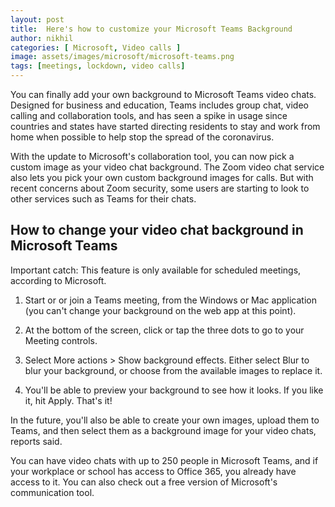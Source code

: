 ```yaml
---
layout: post
title:  Here's how to customize your Microsoft Teams Background
author: nikhil
categories: [ Microsoft, Video calls ]
image: assets/images/microsoft/microsoft-teams.png
tags: [meetings, lockdown, video calls]
---
```


You can finally add your own background to Microsoft Teams video chats. Designed for business and education, Teams includes group chat, video calling and collaboration tools, and has seen a spike in usage since countries and states have started directing residents to stay and work from home when possible to help stop the spread of the coronavirus.

With the update to Microsoft's collaboration tool, you can now pick a custom image as your video chat background. The Zoom video chat service also lets you pick your own custom background images for calls. But with recent concerns about Zoom security, some users are starting to look to other services such as Teams for their chats.

## How to change your video chat background in Microsoft Teams

Important catch: This feature is only available for scheduled meetings, according to Microsoft. 

1. Start or or join a Teams meeting, from the Windows or Mac application (you can't change your background on the web app at this point). 

2. At the bottom of the screen, click or tap the three dots to go to your Meeting controls.

3. Select More actions > Show background effects. Either select Blur to blur your background, or choose from the available images to replace it. 

4. You'll be able to preview your background to see how it looks. If you like it, hit Apply. That's it!

In the future, you'll also be able to create your own images, upload them to Teams, and then select them as a background image for your video chats, reports said.

You can have video chats with up to 250 people in Microsoft Teams, and if your workplace or school has access to Office 365, you already have access to it. You can also check out a free version of Microsoft's communication tool.
